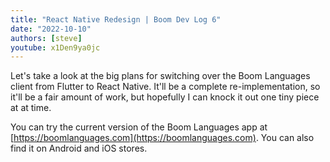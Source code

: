 ```yaml
---
title: "React Native Redesign | Boom Dev Log 6"
date: "2022-10-10"
authors: [steve]
youtube: x1Den9ya0jc
---
```


<YouTubePlayer youtubeLink={frontmatter.youtube} />

Let's take a look at the big plans for switching over the Boom Languages client from Flutter to React Native. It'll be a complete re-implementation, so it'll be a fair amount of work, but hopefully I can knock it out one tiny piece at at time.

You can try the current version of the Boom Languages app at [https://boomlanguages.com](https://boomlanguages.com). You can also find it on Android and iOS stores.
